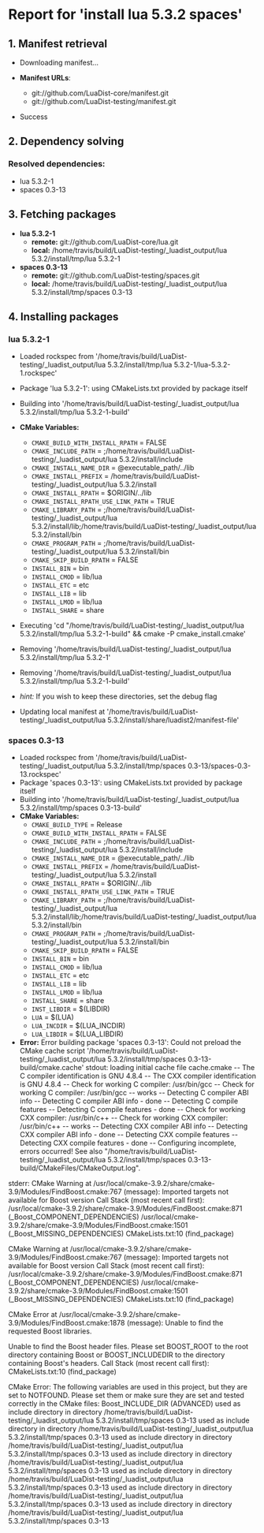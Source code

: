 # Report for 'install lua 5.3.2 spaces'


## 1. Manifest retrieval

- Downloading manifest...

- **Manifest URLs**:
    - git://github.com/LuaDist-core/manifest.git
    - git://github.com/LuaDist-testing/manifest.git
- Success

## 2. Dependency solving


### Resolved dependencies:
- lua 5.3.2-1
- spaces 0.3-13

## 3. Fetching packages

- **lua 5.3.2-1**
    - **remote:** git://github.com/LuaDist-core/lua.git
    - **local:** /home/travis/build/LuaDist-testing/_luadist_output/lua 5.3.2/install/tmp/lua 5.3.2-1
- **spaces 0.3-13**
    - **remote:** git://github.com/LuaDist-testing/spaces.git
    - **local:** /home/travis/build/LuaDist-testing/_luadist_output/lua 5.3.2/install/tmp/spaces 0.3-13

## 4. Installing packages


### lua 5.3.2-1
- Loaded rockspec from '/home/travis/build/LuaDist-testing/_luadist_output/lua 5.3.2/install/tmp/lua 5.3.2-1/lua-5.3.2-1.rockspec'
- Package 'lua 5.3.2-1': using CMakeLists.txt provided by package itself
- Building into '/home/travis/build/LuaDist-testing/_luadist_output/lua 5.3.2/install/tmp/lua 5.3.2-1-build'
- **CMake Variables:**
    - `CMAKE_BUILD_WITH_INSTALL_RPATH` = FALSE
    - `CMAKE_INCLUDE_PATH` = ;/home/travis/build/LuaDist-testing/_luadist_output/lua 5.3.2/install/include
    - `CMAKE_INSTALL_NAME_DIR` = @executable_path/../lib
    - `CMAKE_INSTALL_PREFIX` = /home/travis/build/LuaDist-testing/_luadist_output/lua 5.3.2/install
    - `CMAKE_INSTALL_RPATH` = $ORIGIN/../lib
    - `CMAKE_INSTALL_RPATH_USE_LINK_PATH` = TRUE
    - `CMAKE_LIBRARY_PATH` = ;/home/travis/build/LuaDist-testing/_luadist_output/lua 5.3.2/install/lib;/home/travis/build/LuaDist-testing/_luadist_output/lua 5.3.2/install/bin
    - `CMAKE_PROGRAM_PATH` = ;/home/travis/build/LuaDist-testing/_luadist_output/lua 5.3.2/install/bin
    - `CMAKE_SKIP_BUILD_RPATH` = FALSE
    - `INSTALL_BIN` = bin
    - `INSTALL_CMOD` = lib/lua
    - `INSTALL_ETC` = etc
    - `INSTALL_LIB` = lib
    - `INSTALL_LMOD` = lib/lua
    - `INSTALL_SHARE` = share
- Executing 'cd "/home/travis/build/LuaDist-testing/_luadist_output/lua 5.3.2/install/tmp/lua 5.3.2-1-build" && cmake -P cmake_install.cmake'
- Removing '/home/travis/build/LuaDist-testing/_luadist_output/lua 5.3.2/install/tmp/lua 5.3.2-1'
- Removing '/home/travis/build/LuaDist-testing/_luadist_output/lua 5.3.2/install/tmp/lua 5.3.2-1-build'

- *hint:* If you wish to keep these directories, set the debug flag
- Updating local manifest at '/home/travis/build/LuaDist-testing/_luadist_output/lua 5.3.2/install/share/luadist2/manifest-file'

### spaces 0.3-13
- Loaded rockspec from '/home/travis/build/LuaDist-testing/_luadist_output/lua 5.3.2/install/tmp/spaces 0.3-13/spaces-0.3-13.rockspec'
- Package 'spaces 0.3-13': using CMakeLists.txt provided by package itself
- Building into '/home/travis/build/LuaDist-testing/_luadist_output/lua 5.3.2/install/tmp/spaces 0.3-13-build'
- **CMake Variables:**
    - `CMAKE_BUILD_TYPE` = Release
    - `CMAKE_BUILD_WITH_INSTALL_RPATH` = FALSE
    - `CMAKE_INCLUDE_PATH` = ;/home/travis/build/LuaDist-testing/_luadist_output/lua 5.3.2/install/include
    - `CMAKE_INSTALL_NAME_DIR` = @executable_path/../lib
    - `CMAKE_INSTALL_PREFIX` = /home/travis/build/LuaDist-testing/_luadist_output/lua 5.3.2/install
    - `CMAKE_INSTALL_RPATH` = $ORIGIN/../lib
    - `CMAKE_INSTALL_RPATH_USE_LINK_PATH` = TRUE
    - `CMAKE_LIBRARY_PATH` = ;/home/travis/build/LuaDist-testing/_luadist_output/lua 5.3.2/install/lib;/home/travis/build/LuaDist-testing/_luadist_output/lua 5.3.2/install/bin
    - `CMAKE_PROGRAM_PATH` = ;/home/travis/build/LuaDist-testing/_luadist_output/lua 5.3.2/install/bin
    - `CMAKE_SKIP_BUILD_RPATH` = FALSE
    - `INSTALL_BIN` = bin
    - `INSTALL_CMOD` = lib/lua
    - `INSTALL_ETC` = etc
    - `INSTALL_LIB` = lib
    - `INSTALL_LMOD` = lib/lua
    - `INSTALL_SHARE` = share
    - `INST_LIBDIR` = $(LIBDIR)
    - `LUA` = $(LUA)
    - `LUA_INCDIR` = $(LUA_INCDIR)
    - `LUA_LIBDIR` = $(LUA_LIBDIR)
- **Error:** Error building package 'spaces 0.3-13': Could not preload the CMake cache script '/home/travis/build/LuaDist-testing/_luadist_output/lua 5.3.2/install/tmp/spaces 0.3-13-build/cmake.cache'
stdout:
loading initial cache file cache.cmake
-- The C compiler identification is GNU 4.8.4
-- The CXX compiler identification is GNU 4.8.4
-- Check for working C compiler: /usr/bin/gcc
-- Check for working C compiler: /usr/bin/gcc -- works
-- Detecting C compiler ABI info
-- Detecting C compiler ABI info - done
-- Detecting C compile features
-- Detecting C compile features - done
-- Check for working CXX compiler: /usr/bin/c++
-- Check for working CXX compiler: /usr/bin/c++ -- works
-- Detecting CXX compiler ABI info
-- Detecting CXX compiler ABI info - done
-- Detecting CXX compile features
-- Detecting CXX compile features - done
-- Configuring incomplete, errors occurred!
See also "/home/travis/build/LuaDist-testing/_luadist_output/lua 5.3.2/install/tmp/spaces 0.3-13-build/CMakeFiles/CMakeOutput.log".

stderr:
CMake Warning at /usr/local/cmake-3.9.2/share/cmake-3.9/Modules/FindBoost.cmake:767 (message):
  Imported targets not available for Boost version
Call Stack (most recent call first):
  /usr/local/cmake-3.9.2/share/cmake-3.9/Modules/FindBoost.cmake:871 (_Boost_COMPONENT_DEPENDENCIES)
  /usr/local/cmake-3.9.2/share/cmake-3.9/Modules/FindBoost.cmake:1501 (_Boost_MISSING_DEPENDENCIES)
  CMakeLists.txt:10 (find_package)


CMake Warning at /usr/local/cmake-3.9.2/share/cmake-3.9/Modules/FindBoost.cmake:767 (message):
  Imported targets not available for Boost version
Call Stack (most recent call first):
  /usr/local/cmake-3.9.2/share/cmake-3.9/Modules/FindBoost.cmake:871 (_Boost_COMPONENT_DEPENDENCIES)
  /usr/local/cmake-3.9.2/share/cmake-3.9/Modules/FindBoost.cmake:1501 (_Boost_MISSING_DEPENDENCIES)
  CMakeLists.txt:10 (find_package)


CMake Error at /usr/local/cmake-3.9.2/share/cmake-3.9/Modules/FindBoost.cmake:1878 (message):
  Unable to find the requested Boost libraries.

  Unable to find the Boost header files.  Please set BOOST_ROOT to the root
  directory containing Boost or BOOST_INCLUDEDIR to the directory containing
  Boost's headers.
Call Stack (most recent call first):
  CMakeLists.txt:10 (find_package)


CMake Error: The following variables are used in this project, but they are set to NOTFOUND.
Please set them or make sure they are set and tested correctly in the CMake files:
Boost_INCLUDE_DIR (ADVANCED)
   used as include directory in directory /home/travis/build/LuaDist-testing/_luadist_output/lua 5.3.2/install/tmp/spaces 0.3-13
   used as include directory in directory /home/travis/build/LuaDist-testing/_luadist_output/lua 5.3.2/install/tmp/spaces 0.3-13
   used as include directory in directory /home/travis/build/LuaDist-testing/_luadist_output/lua 5.3.2/install/tmp/spaces 0.3-13
   used as include directory in directory /home/travis/build/LuaDist-testing/_luadist_output/lua 5.3.2/install/tmp/spaces 0.3-13
   used as include directory in directory /home/travis/build/LuaDist-testing/_luadist_output/lua 5.3.2/install/tmp/spaces 0.3-13
   used as include directory in directory /home/travis/build/LuaDist-testing/_luadist_output/lua 5.3.2/install/tmp/spaces 0.3-13
   used as include directory in directory /home/travis/build/LuaDist-testing/_luadist_output/lua 5.3.2/install/tmp/spaces 0.3-13



